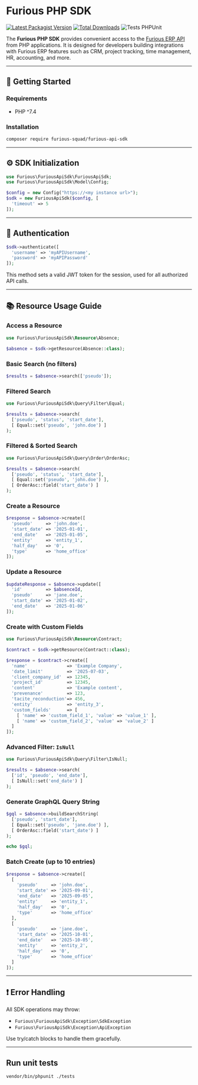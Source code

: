 # Furious PHP SDK

[![Latest Packagist Version](https://img.shields.io/packagist/v/furious-squad/furious-api-sdk?logo=github&logoColor=white&style=flat-square)](https://packagist.org/packages/furious-squad/furious-api-sdk)
[![Total Downloads](https://img.shields.io/packagist/dt/furious-squad/furious-api-sdk.svg?logo=github&logoColor=white&style=flat-square)](https://packagist.org/packages/furious-squad/furious-api-sdk)
![Tests PHPUnit](https://github.com/furious-squad/furious-api-sdk/actions/workflows/phpunit.yml/badge.svg)

The **Furious PHP SDK** provides convenient access to the [Furious ERP API](https://furious-squad.com) from PHP applications. It is designed for developers building integrations with Furious ERP features such as CRM, project tracking, time management, HR, accounting, and more.

---

## 🚀 Getting Started

### Requirements

* PHP ^7.4

### Installation

```bash
composer require furious-squad/furious-api-sdk
```

---

## ⚙️ SDK Initialization

```php
use Furious\FuriousApiSdk\FuriousApiSdk;
use Furious\FuriousApiSdk\Model\Config;

$config = new Config("https://<my instance url>");
$sdk = new FuriousApiSdk($config, [
  'timeout' => 5
]);
```

---

## 🔐 Authentication

```php
$sdk->authenticate([
  'username' => 'myAPIUsername',
  'password' => 'myAPIPassword'
]);
```

This method sets a valid JWT token for the session, used for all authorized API calls.

---

## 📚 Resource Usage Guide

### Access a Resource

```php
use Furious\FuriousApiSdk\Resource\Absence;

$absence = $sdk->getResource(Absence::class);
```

### Basic Search (no filters)

```php
$results = $absence->search(['pseudo']);
```

### Filtered Search

```php
use Furious\FuriousApiSdk\Query\Filter\Equal;

$results = $absence->search(
  ['pseudo', 'status', 'start_date'],
  [ Equal::set('pseudo', 'john.doe') ]
);
```

### Filtered & Sorted Search

```php
use Furious\FuriousApiSdk\Query\Order\OrderAsc;

$results = $absence->search(
  ['pseudo', 'status', 'start_date'],
  [ Equal::set('pseudo', 'john.doe') ],
  [ OrderAsc::field('start_date') ]
);
```

### Create a Resource

```php
$response = $absence->create([
  'pseudo'     => 'john.doe',
  'start_date' => '2025-01-01',
  'end_date'   => '2025-01-05',
  'entity'     => 'entity_1',
  'half_day'   => '0',
  'type'       => 'home_office'
]);
```

### Update a Resource

```php
$updateResponse = $absence->update([
  'id'         => $absenceId,
  'pseudo'     => 'jane.doe',
  'start_date' => '2025-01-02',
  'end_date'   => '2025-01-06'
]);

```

### Create with Custom Fields

```php
use Furious\FuriousApiSdk\Resource\Contract;

$contract = $sdk->getResource(Contract::class);

$response = $contract->create([
  'name'               => 'Example Company',
  'date_limit'         => '2025-07-03',
  'client_company_id'  => 12345,
  'project_id'         => 12345,
  'content'            => 'Example content',
  'prevenance'         => 123,
  'tacite_reconduction'=> 456,
  'entity'             => 'entity_3',
  'custom_fields'      => [
    [ 'name' => 'custom_field_1', 'value' => 'value_1' ],
    [ 'name' => 'custom_field_2', 'value' => 'value_2' ]
  ]
]);
```

### Advanced Filter: `IsNull`

```php
use Furious\FuriousApiSdk\Query\Filter\IsNull;

$results = $absence->search(
  ['id', 'pseudo', 'end_date'],
  [ IsNull::set('end_date') ]
);
```

### Generate GraphQL Query String

```php
$gql = $absence->buildSearchString(
  ['pseudo', 'start_date'],
  [ Equal::set('pseudo', 'jane.doe') ],
  [ OrderAsc::field('start_date') ]
);

echo $gql;
```

### Batch Create (up to 10 entries)

```php
$response = $absence->create([
  [
    'pseudo'     => 'john.doe',
    'start_date' => '2025-09-01',
    'end_date'   => '2025-09-05',
    'entity'     => 'entity_1',
    'half_day'   => '0',
    'type'       => 'home_office'
  ],
  [
    'pseudo'     => 'jane.doe',
    'start_date' => '2025-10-01',
    'end_date'   => '2025-10-05',
    'entity'     => 'entity_2',
    'half_day'   => '0',
    'type'       => 'home_office'
  ]
]);
```

---

## ❗ Error Handling

All SDK operations may throw:

* `Furious\FuriousApiSdk\Exception\SdkException`
* `Furious\FuriousApiSdk\Exception\ApiException`

Use try/catch blocks to handle them gracefully.


---

## Run unit tests

```
vendor/bin/phpunit ./tests
```
